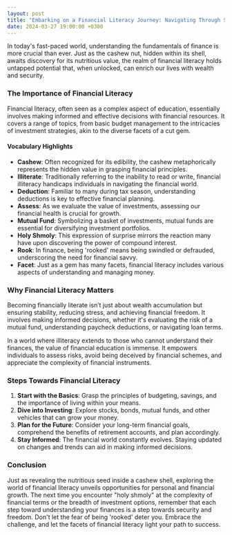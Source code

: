 ```yaml
---
layout: post
title: "Embarking on a Financial Literacy Journey: Navigating Through Savings, Investments, and Everyday Finances"
date: 2024-03-27 19:00:00 +0300
---
```


In today's fast-paced world, understanding the fundamentals of finance is more crucial than ever. Just as the cashew nut, hidden within its shell, awaits discovery for its nutritious value, the realm of financial literacy holds untapped potential that, when unlocked, can enrich our lives with wealth and security.

### The Importance of Financial Literacy

Financial literacy, often seen as a complex aspect of education, essentially involves making informed and effective decisions with financial resources. It covers a range of topics, from basic budget management to the intricacies of investment strategies, akin to the diverse facets of a cut gem.

#### Vocabulary Highlights

- **Cashew**: Often recognized for its edibility, the cashew metaphorically represents the hidden value in grasping financial principles.
- **Illiterate**: Traditionally referring to the inability to read or write, financial illiteracy handicaps individuals in navigating the financial world.
- **Deduction**: Familiar to many during tax season, understanding deductions is key to effective financial planning.
- **Assess**: As we evaluate the value of investments, assessing our financial health is crucial for growth.
- **Mutual Fund**: Symbolizing a basket of investments, mutual funds are essential for diversifying investment portfolios.
- **Holy Shmoly**: This expression of surprise mirrors the reaction many have upon discovering the power of compound interest.
- **Rook**: In finance, being 'rooked' means being swindled or defrauded, underscoring the need for financial savvy.
- **Facet**: Just as a gem has many facets, financial literacy includes various aspects of understanding and managing money.

### Why Financial Literacy Matters

Becoming financially literate isn’t just about wealth accumulation but ensuring stability, reducing stress, and achieving financial freedom. It involves making informed decisions, whether it's evaluating the risk of a mutual fund, understanding paycheck deductions, or navigating loan terms.

In a world where illiteracy extends to those who cannot understand their finances, the value of financial education is immense. It empowers individuals to assess risks, avoid being deceived by financial schemes, and appreciate the complexity of financial instruments.

### Steps Towards Financial Literacy

1. **Start with the Basics**: Grasp the principles of budgeting, savings, and the importance of living within your means.
2. **Dive into Investing**: Explore stocks, bonds, mutual funds, and other vehicles that can grow your money.
3. **Plan for the Future**: Consider your long-term financial goals, comprehend the benefits of retirement accounts, and plan accordingly.
4. **Stay Informed**: The financial world constantly evolves. Staying updated on changes and trends can aid in making informed decisions.

### Conclusion

Just as revealing the nutritious seed inside a cashew shell, exploring the world of financial literacy unveils opportunities for personal and financial growth. The next time you encounter "holy shmoly" at the complexity of financial terms or the breadth of investment options, remember that each step toward understanding your finances is a step towards security and freedom. Don't let the fear of being 'rooked' deter you. Embrace the challenge, and let the facets of financial literacy light your path to success.